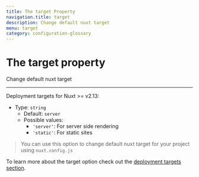 ```yaml
---
title: The target Property
navigation.title: target
description: Change default nuxt target
menu: target
category: configuration-glossary
---
```

# The target property

Change default nuxt target

---

Deployment targets for Nuxt >= v2.13:

- Type: `string`
  - Default: `server`
  - Possible values:
    - `'server'`: For server side rendering
    - `'static'`: For static sites

> You can use this option to change default nuxt target for your project using `nuxt.config.js`

To learn more about the target option check out the [deployment targets section](/___documentation___features/deployment-targets).
